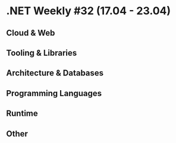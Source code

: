 # .NET Weekly #32 (17.04 - 23.04)

## Cloud & Web

## Tooling & Libraries

## Architecture & Databases

## Programming Languages

## Runtime

## Other